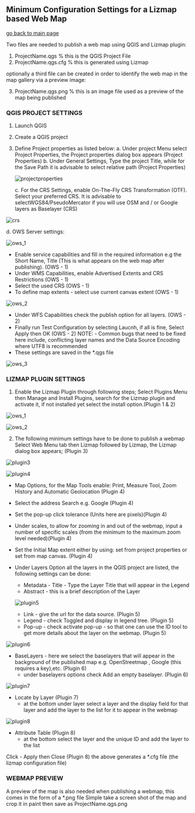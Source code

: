 ## Minimum Configuration Settings for a Lizmap based Web Map

[go back to main page](README.md)

Two files are needed to publish a web map using QGIS and Lizmap plugin:

1. ProjectName.qgs	        % this is the QGIS Project File
2. ProjectName.qgs.cfg		% this is generated using Lizmap

optionally a third file can be created in order to identify the web map in the map gallery via a preview image:

3. ProjectName.qgs.png		% this is an image file used as a preview of the map being published

### QGIS PROJECT SETTINGS

1. Launch QGIS
2. Create a QGIS project
3. Define Project properties as listed below:
   a. Under project Menu select Project Properties, the Project properties dialog box appears (Project Properties)
   b. Under General Settings, Type the project Title, while for the Save Path it is advisable to select relative path (Project Properties)
   
   ![projectproperties](images/projectproperties.png)

   c. For the CRS Settings, enable On-The-Fly CRS Transformation (OTF). Select your preferred CRS. It is advisable to selectWGS84/PseudoMercator if you will use OSM and / or Google layers as Baselayer (CRS)
   
  ![crs](images/crs.png)

  d. OWS Server settings:
  
  ![ows_1](images/ows_1.png)

- Enable service capabilities and fill in the required information e.g the Short Name, Title (This is what appears on the web map after publishing). (OWS - 1)
- Under WMS Capabilities, enable Advertised Extents and CRS Restrictions (OWS - 1)
- Select the used CRS (OWS - 1)
- To define map extents - select use current canvas extent (OWS - 1)

![ows_2](images/ows_2.png)

- Under WFS Capabilities check the publish option for all layers. (OWS - 2)
- Finally run Test Configuration by selecting Laucnh, if all is fine, Select Apply then OK (OWS - 2)
  NOTE: - Common bugs that need to be fixed here include, conflicting layer names and the Data Source Encoding where UTF8 is recommended
- These settings are saved in the *.qgs file

![ows_3](images/ows_3.png)
	
### LIZMAP PLUGIN SETTINGS

1. Enable the Lizmap Plugin through following steps; Select Plugins Menu then Manage and Install Plugins, search for the Lizmap plugin and activate it, if not installed yet select the install option.(Plugin 1 & 2)

![ows_1](images/ows_1.png)

![ows_2](images/ows_2.png)

2. The following minimum settings have to be done to publish a webmap
Select Web Menu tab then Lizmap followed by Lizmap, the Lizmap dialog box appears; (Plugin 3) 

![plugin3](images/plugin3.png)

![plugin4](images/plugin4.png)

   * Map Options, for the Map Tools enable: Print, Measure Tool, Zoom History and Automatic Geolocation (Plugin 4) 
   * Select the address Search e.g. Google (Plugin 4) 
   * Set the pop-up click tolerance (Units here are pixels)(Plugin 4) 
   * Under scales, to allow for zooming in and out of the webmap, input a number of specific scales (from the minimum to the maximum zoom level needed)(Plugin 4) 
   * Set the Initial Map extent either by using: set from project properties or set from map canvas. (Plugin 4) 
   * Under Layers Option all the layers in the QGIS project are listed, the following settings can be done:
       - Metadata - Title - Type the Layer Title that will appear in the Legend
       - Abstract - this is a brief description of the Layer 
       
       ![plugin5](images/plugin5.png)
       
       - Link - give the url for the data source. (Plugin 5) 
       - Legend - check Toggled and display in legend tree. (Plugin 5) 
       - Pop-up - check activate pop-up - so that one can use the ID tool to get more details about the layer on the webmap. (Plugin 5)
       
   ![plugin6](images/plugin6.png)
       
   * BaseLayers - here we select the baselayers that will appear in the background of the published map e.g. OpenStreetmap , Google (this requires a key),etc. (Plugin 6) 
       - under baselayers options check Add an empty baselayer. (Plugin 6) 
       
   ![plugin7](images/plugin7.png)
       
   * Locate by Layer (Plugin 7) 
       - at the bottom under layer select a layer and the display field for that layer and add the layer to the list for it to appear in the webmap
       
   ![plugin8](images/plugin8.png)
       
   * Attribute Table (Plugin 8) 
       - at the bottom select the layer and the unique ID and add the layer to the list 
		
Click - Apply then Close (Plugin 8) 
the above generates a *.cfg file (the lizmap configuration file)
		 
### WEBMAP PREVIEW

A preview of the map is also needed when publishing a webmap, this comes in the form of a *.png file
Simple take a screen shot of the map and crop it in paint then save as ProjectName.qgs.png
